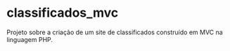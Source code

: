# classificados_mvc

Projeto sobre a criação de um site de classificados construído em MVC na linguagem PHP.
